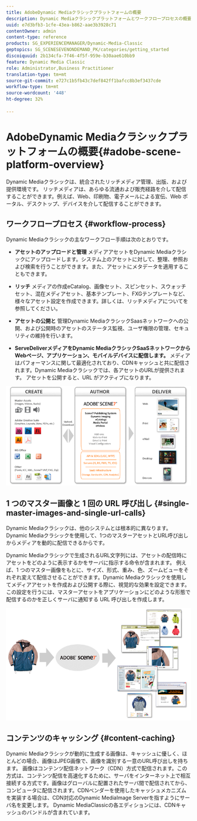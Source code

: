 ```yaml
---
title: AdobeDynamic Mediaクラシックプラットフォームの概要
description: Dynamic Mediaクラシックプラットフォームとワークフロープロセスの概要を示します。
uuid: e7d3bfb3-1cfe-43ea-b862-aae3b3928c71
contentOwner: admin
content-type: reference
products: SG_EXPERIENCEMANAGER/Dynamic-Media-Classic
geptopics: SG_SCENESEVENONDEMAND_PK/categories/getting_started
discoiquuid: 2b134cfa-7f46-4f5f-959e-b30aae610bb9
feature: Dynamic Media Classic
role: Administrator,Business Practitioner
translation-type: tm+mt
source-git-commit: e727c1b5fb43c7def842ff1bafcc8b3ef3437cde
workflow-type: tm+mt
source-wordcount: '448'
ht-degree: 32%

---
```



# AdobeDynamic Mediaクラシックプラットフォームの概要{#adobe-scene-platform-overview}

Dynamic Mediaクラシックは、統合されたリッチメディア管理、出版、および提供環境です。 リッチメディアは、あらゆる流通および販売経路を介して配信することができます。例えば、Web、印刷物、電子メールによる宣伝、Web ポータル、デスクトップ、デバイスを介して配信することができます。

## ワークフロープロセス  {#workflow-process}

Dynamic Mediaクラシックの主なワークフロー手順は次のとおりです。

* **アセットのアップロードと管理**
メディアアセットをDynamic Mediaクラシックにアップロードします。システム上のアセットに対して、整理、参照および検索を行うことができます。また、アセットにメタデータを適用することもできます。

* **リッチ**
メディアの作成eCatalog、画像セット、スピンセット、スウォッチセット、混在メディアセット、基本テンプレート、FXGテンプレートなど、様々なアセット設定を作成できます。詳しくは、リッチメディアについてを参照してください。

* **アセットの公開と**
管理Dynamic MediaクラシックSaasネットワークへの公開、および公開時のアセットのステータス監視、ユーザ権限の管理、セキュリティの維持を行います。

* **ServeDeliverメディアをDynamic MediaクラシックSaaSネットワークからWebページ、アプリケーション、モバイルデバイスに配信します。**
メディアはパフォーマンスに関して最適化されており、CDNキャッシュと共に配信されます。Dynamic Mediaクラシックでは、各アセットのURLが提供されます。 アセットを公開すると、URL がアクティブになります。

![Dynamic Mediaクラシックワークフロープロセス](/help/assets/gs_workflow.png)

## 1 つのマスター画像と 1 回の URL 呼び出し {#single-master-images-and-single-url-calls}

Dynamic Mediaクラシックは、他のシステムとは根本的に異なります。Dynamic Mediaクラシックを使用して、1つのマスターアセットとURL呼び出しからメディアを動的に配信できるからです。

Dynamic Mediaクラシックで生成されるURL文字列には、アセットの配信時にアセットをどのように表示するかをサーバに指示する命令が含まれます。 例えば、1 つのマスター画像をもとに、サイズ、形式、重み、色、ズームビューをそれぞれ変えて配信させることができます。Dynamic Mediaクラシックを使用してメディアアセットを作成および公開する際に、視覚的な効果を設定できます。 この設定を行うには、マスターアセットをアプリケーションにどのような形態で配信するのかを正しくサーバに通知する URL 呼び出しを作成します。

![Dynamic Mediaクラシックでは、同じマスター画像を異なるサイズや形式の異なるメディアに配信できます。](/help/assets/gs_dynamic_publishing.png)

## コンテンツのキャッシング {#content-caching}

Dynamic Mediaクラシックが動的に生成する画像は、キャッシュに優しく、ほとんどの場合、画像はJPEG画像で、画像を識別する一意のURL呼び出しを持ちます。 画像はコンテンツ配信ネットワーク（CDN）方式で配信されます。この方式は、コンテンツ配信を高速化するために、サーバをインターネット上で相互接続する方式です。画像はグローバルに配置されたサーバ間で配信されてから、コンピュータに配信されます。CDNベンダーを使用したキャッシュメカニズムを実装する場合は、CDN対応のDynamic MediaImage Serverを指すようにサーバ名を変更します。 Dynamic MediaClassicの各エディションには、CDNキャッシュのバンドルが含まれています。
